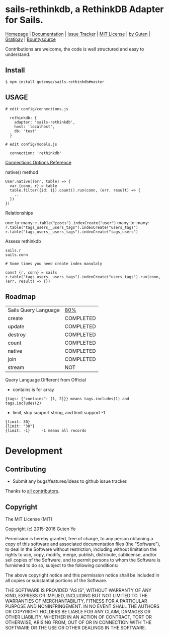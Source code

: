 sails-rethinkdb, a RethinkDB Adapter for Sails.
====================================

[Homepage](https://github.com/gutenye/sails-rethinkdb) |
[Documentation](https://github.com/gutenye/sails-rethinkdb/wiki) |
[Issue Tracker](https://github.com/gutenye/sails-rethinkdb/issues) |
[MIT License](http://choosealicense.com/licenses/mit) |
[by Guten](http://guten.me) |
[Gratipay](https://gratipay.com/gutenye) |
[Bountysource](https://www.bountysource.com/teams/gutenye)

Contributions are welcome, the code is well structured and easy to understand.

Install
-------

```
$ npm install gutenye/sails-rethinkdb#master
```

USAGE
-----

```
# edit config/connections.js

  rethinkdb: {
    adapter: 'sails-rethinkdb',
    host: 'localhost',
    db: 'test'
  }

# edit config/models.js

  connection: 'rethinkdb'
```

[Connections Options Reference](http://rethinkdb.com/api/javascript/connect)

native() method

```
User.native((err, table) => {
  var {conn, r} = table
  table.filter({id: 1}).count().run(conn, (err, result) => {
    ..
  })
})
```

Relationships

one-to-many: `r.table("posts").indexCreate("user")`
many-to-many: `r.table("tags_users__users_tags").indexCreate("users_tags")` `r.table("tags_users__users_tags").indexCreate("tags_users")`

Assess rethinkdb

```
sails.r
sails.conn

# Some times you need create index manulaly

const {r, conn} = sails
r.table("tags_users__users_tags").indexCreate("users_tags").run(conn, (err, result) => {})
```

Roadmap
------

|                     |                     |
|---------------------|---------------------|
|Sails Query Language | [80%](https://github.com/gutenye/sails-rethinkdb/blob/master/lib/query.js)
| create              | COMPLETED
| update              | COMPLETED
| destroy             | COMPLETED
| count               | COMPLETED
| native              | COMPLETED
| join                | COMPLETED
| stream              | NOT

Query Language Different from Official

- contains is for array

```
{tags: {"contains": [1, 2]}} means tags.includes(1) and tags.includes(2)
```

- limit, skip support string, and limit support -1

```
{limit: 30}
{limit: "30"}
{limit: -1}     -1 means all records
```

Development
===========

Contributing
-------------

* Submit any bugs/features/ideas to github issue tracker.

Thanks to [all contributors](https://github.com/gutenye/sails-rethinkdb/contributors).

Copyright
---------

The MIT License (MIT)

Copyright (c) 2015-2016 Guten Ye

Permission is hereby granted, free of charge, to any person obtaining a copy
of this software and associated documentation files (the "Software"), to deal
in the Software without restriction, including without limitation the rights
to use, copy, modify, merge, publish, distribute, sublicense, and/or sell
copies of the Software, and to permit persons to whom the Software is
furnished to do so, subject to the following conditions:

The above copyright notice and this permission notice shall be included in all
copies or substantial portions of the Software.

THE SOFTWARE IS PROVIDED "AS IS", WITHOUT WARRANTY OF ANY KIND, EXPRESS OR
IMPLIED, INCLUDING BUT NOT LIMITED TO THE WARRANTIES OF MERCHANTABILITY,
FITNESS FOR A PARTICULAR PURPOSE AND NONINFRINGEMENT. IN NO EVENT SHALL THE
AUTHORS OR COPYRIGHT HOLDERS BE LIABLE FOR ANY CLAIM, DAMAGES OR OTHER
LIABILITY, WHETHER IN AN ACTION OF CONTRACT, TORT OR OTHERWISE, ARISING FROM,
OUT OF OR IN CONNECTION WITH THE SOFTWARE OR THE USE OR OTHER DEALINGS IN THE
SOFTWARE.
